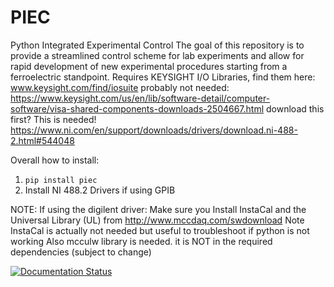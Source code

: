 # PIEC
 Python Integrated Experimental Control
 The goal of this repository is to provide a streamlined control scheme for lab experiments and allow for rapid development
 of new experimental procedures starting from a ferroelectric standpoint.
 Requires KEYSIGHT I/O Libraries, find them here: www.keysight.com/find/iosuite
probably not needed:
 https://www.keysight.com/us/en/lib/software-detail/computer-software/visa-shared-components-downloads-2504667.html download this first?
This is needed!
 https://www.ni.com/en/support/downloads/drivers/download.ni-488-2.html#544048


Overall how to install:
1. ```pip install piec```
2. Install NI 488.2 Drivers if using GPIB




NOTE: If using the digilent driver:
Make sure you Install InstaCal and the Universal Library (UL) from http://www.mccdaq.com/swdownload 
Note InstaCal is actually not needed but useful to troubleshoot if python is not working
Also mcculw library is needed. it is NOT in the required dependencies (subject to change)

[![Documentation Status](https://readthedocs.org/projects/piec/badge/?version=latest)](https://piec.readthedocs.io/en/latest/?badge=latest)

